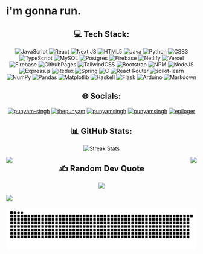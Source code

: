 <!--
**punyamsingh/punyamsingh** is a ✨ _special_ ✨ repository because its `README.md` (this file) appears on your GitHub profile.


-->

<h1>i'm gonna run.</h1>
<!-- <hr> -->

<div id="header" align="center">

  ## 💻 Tech Stack:

  ![JavaScript](https://img.shields.io/badge/javascript-%23323330.svg?style=plastic&logo=javascript&logoColor=%23F7DF1E)
  ![React](https://img.shields.io/badge/react-%2320232a.svg?style=plastic&logo=react&logoColor=%2361DAFB)
  ![Next JS](https://img.shields.io/badge/Next-black?style=plastic&logo=next.js&logoColor=white)
  ![HTML5](https://img.shields.io/badge/html5-%23E34F26.svg?style=plastic&logo=html5&logoColor=white)
  ![Java](https://img.shields.io/badge/java-%23ED8B00.svg?style=plastic&logo=java&logoColor=white)
  ![Python](https://img.shields.io/badge/python-3670A0?style=plastic&logo=python&logoColor=ffdd54)
  ![CSS3](https://img.shields.io/badge/css3-%231572B6.svg?style=plastic&logo=css3&logoColor=white) 
  ![TypeScript](https://img.shields.io/badge/typescript-%23007ACC.svg?style=plastic&logo=typescript&logoColor=white)
  ![MySQL](https://img.shields.io/badge/mysql-%2300f.svg?style=plastic&logo=mysql&logoColor=white)
  ![Postgres](https://img.shields.io/badge/postgres-%23316192.svg?style=plastic&logo=postgresql&logoColor=white)
  ![Firebase](https://img.shields.io/badge/Firebase-039BE5?style=plastic&logo=Firebase&logoColor=white)
  ![Netlify](https://img.shields.io/badge/netlify-%23000000.svg?style=plastic&logo=netlify&logoColor=#00C7B7)
  ![Vercel](https://img.shields.io/badge/vercel-%23000000.svg?style=plastic&logo=vercel&logoColor=white)
  ![Firebase](https://img.shields.io/badge/firebase-%23039BE5.svg?style=plastic&logo=firebase) 
  ![GithubPages](https://img.shields.io/badge/github%20pages-121013?style=plastic&logo=github&logoColor=white) 
  ![TailwindCSS](https://img.shields.io/badge/tailwindcss-%2338B2AC.svg?style=plastic&logo=tailwind-css&logoColor=white)
  ![Bootstrap](https://img.shields.io/badge/bootstrap-%23563D7C.svg?style=plastic&logo=bootstrap&logoColor=white)
  ![NPM](https://img.shields.io/badge/NPM-%23CB3837.svg?style=plastic&logo=npm&logoColor=white) 
  ![NodeJS](https://img.shields.io/badge/node.js-6DA55F?style=plastic&logo=node.js&logoColor=white) 
  ![Express.js](https://img.shields.io/badge/express.js-%23404d59.svg?style=plastic&logo=express&logoColor=%2361DAFB) 
  ![Redux](https://img.shields.io/badge/redux-%23593d88.svg?style=plastic&logo=redux&logoColor=white) 
  ![Spring](https://img.shields.io/badge/spring-%236DB33F.svg?style=plastic&logo=spring&logoColor=white)
  ![C](https://img.shields.io/badge/c-%2300599C.svg?style=plastic&logo=c&logoColor=white)
  ![React Router](https://img.shields.io/badge/React_Router-CA4245?style=plastic&logo=react-router&logoColor=white) 
  ![scikit-learn](https://img.shields.io/badge/scikit--learn-%23F7931E.svg?style=plastic&logo=scikit-learn&logoColor=white)
  ![NumPy](https://img.shields.io/badge/numpy-%23013243.svg?style=plastic&logo=numpy&logoColor=white) 
  ![Pandas](https://img.shields.io/badge/pandas-%23150458.svg?style=plastic&logo=pandas&logoColor=white) 
  ![Matplotlib](https://img.shields.io/badge/Matplotlib-%23ffffff.svg?style=plastic&logo=Matplotlib&logoColor=black) 
  ![Haskell](https://img.shields.io/badge/Haskell-5e5086?style=plastic&logo=haskell&logoColor=white)
  ![Flask](https://img.shields.io/badge/flask-%23000.svg?style=plastic&logo=flask&logoColor=white) 
  ![Arduino](https://img.shields.io/badge/-Arduino-00979D?style=plastic&logo=Arduino&logoColor=white)
  ![Markdown](https://img.shields.io/badge/markdown-%23000000.svg?style=plastic&logo=markdown&logoColor=white) 

</div>

<div align="center">
  
## 🌐 Socials:


<p align="center">
<a href="https://linkedin.com/in/punyam-singh" target="blank"><img align="center" src="https://raw.githubusercontent.com/rahuldkjain/github-profile-readme-generator/master/src/images/icons/Social/linked-in-alt.svg" alt="punyam-singh" height="30" width="40" /></a>
<a href="https://fb.com/thepunyam" target="blank"><img align="center" src="https://raw.githubusercontent.com/rahuldkjain/github-profile-readme-generator/master/src/images/icons/Social/facebook.svg" alt="thepunyam" height="30" width="40" /></a>
<a href="https://instagram.com/punyamsingh" target="blank"><img align="center" src="https://raw.githubusercontent.com/rahuldkjain/github-profile-readme-generator/master/src/images/icons/Social/instagram.svg" alt="punyamsingh" height="30" width="40" /></a>
<a href="https://www.leetcode.com/punyamsingh" target="blank"><img align="center" src="https://raw.githubusercontent.com/rahuldkjain/github-profile-readme-generator/master/src/images/icons/Social/leet-code.svg" alt="punyamsingh" height="30" width="40" /></a>
<a href="https://discord.gg/epiloger" target="blank"><img align="center" src="https://raw.githubusercontent.com/rahuldkjain/github-profile-readme-generator/master/src/images/icons/Social/discord.svg" alt="epiloger" height="30" width="40" /></a>
</p>

## 📊 GitHub Stats:

![Streak Stats](https://github-readme-streak-stats.herokuapp.com/?user=punyamsingh&theme=react&hide_border=false)

<!-- 

![Top Languages](https://github-readme-stats.vercel.app/api/top-langs/?username=punyamsingh&theme=react&hide_border=false&include_all_commits=true&count_private=true&layout=compact)

![Github Repository StatsStats](https://github-readme-stats.vercel.app/api?username=punyamsingh&theme=react&hide_border=false&include_all_commits=true&count_private=true)
<hr> -->


<div align="center">
  <img style="float: left; margin-right: 10px;" src="https://github-readme-stats.vercel.app/api/top-langs/?username=punyamsingh&theme=react&hide_border=false&include_all_commits=true&count_private=true&layout=compact" />
  <img style="float: right; margin-left: 10px;" src="https://github-readme-stats.vercel.app/api?username=punyamsingh&theme=react&hide_border=false&include_all_commits=true&count_private=true" />
</div>



## ✍️ Random Dev Quote

![](https://quotes-github-readme.vercel.app/api?type=horizontal&theme=tokyonight)

</div>



[![](https://visitcount.itsvg.in/api?id=punyamsingh&icon=9&color=1)](https://visitcount.itsvg.in)


![Snake animation](https://raw.githubusercontent.com/punyamsingh/punyamsingh/output/snake.svg)

<!-- Proudly created with GPRM ( https://gprm.itsvg.in ) -->
